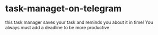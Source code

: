 # task-managet-on-telegram
this task manager saves your task and reminds you about it in time! You always must add a deadline to be more productive  
